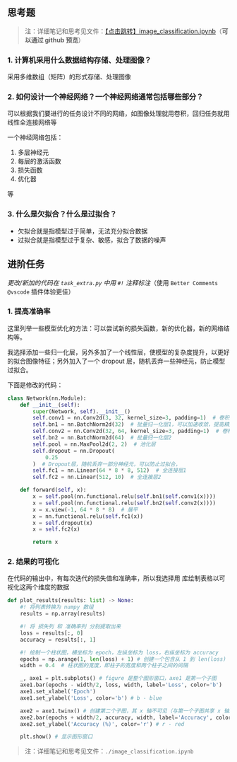 ## 思考题

> 注：详细笔记和思考见文件：[【点击跳转】image_classification.ipynb](./image_classification.ipynb)（**可以通过 github 预览**）

### 1. 计算机采用什么数据结构存储、处理图像？

采用多维数组（矩阵）的形式存储、处理图像

### 2. 如何设计一个神经网络？一个神经网络通常包括哪些部分？

可以根据我们要进行的任务设计不同的网络，如图像处理就用卷积，回归任务就用线性全连接网络等

一个神经网络包括：

1. 多层神经元
2. 每层的激活函数
3. 损失函数
4. 优化器

等

### 3. 什么是欠拟合？什么是过拟合？

* 欠拟合就是指模型过于简单，无法充分拟合数据
* 过拟合就是指模型过于复杂、敏感，拟合了数据的噪声

## 进阶任务

*更改/新加的代码在 `task_extra.py` 中用 `#!` 注释标注*（使用 `Better Comments @vscode` 插件体验更佳）

### 1. 提高准确率

这里列举一些模型优化的方法：可以尝试新的损失函数，新的优化器，新的网络结构等。

我选择添加一些归一化层，另外多加了一个线性层，使模型的复杂度提升，以更好的拟合图像特征；另外加入了一个 dropout 层，随机丢弃一些神经元，防止模型过拟合。

下面是修改的代码：

```python
class Network(nn.Module):
    def __init__(self):
        super(Network, self).__init__()
        self.conv1 = nn.Conv2d(3, 32, kernel_size=3, padding=1)  # 卷积层1
        self.bn1 = nn.BatchNorm2d(32)  # 批量归一化层1，可以加速收敛，提高精度
        self.conv2 = nn.Conv2d(32, 64, kernel_size=3, padding=1)  # 卷积层2
        self.bn2 = nn.BatchNorm2d(64)  # 批量归一化层2
        self.pool = nn.MaxPool2d(2, 2)  # 池化层
        self.dropout = nn.Dropout(
            0.25
        )  # Dropout层，随机丢弃一部分神经元，可以防止过拟合，
        self.fc1 = nn.Linear(64 * 8 * 8, 512)  # 全连接层1
        self.fc2 = nn.Linear(512, 10)  # 全连接层2

    def forward(self, x):
        x = self.pool(nn.functional.relu(self.bn1(self.conv1(x))))
        x = self.pool(nn.functional.relu(self.bn2(self.conv2(x))))
        x = x.view(-1, 64 * 8 * 8)  # 展平
        x = nn.functional.relu(self.fc1(x))
        x = self.dropout(x)
        x = self.fc2(x)

        return x
```

### 2. 结果的可视化

在代码的输出中，有每次迭代的损失值和准确率，所以我选择用 库绘制表格以可视化这两个维度的数据

```python
def plot_results(results: list) -> None:
    #! 将列表转换为 numpy 数组
    results = np.array(results)

    #! 将 损失列 和 准确率列 分别提取出来
    loss = results[:, 0]
    accuracy = results[:, 1]

    #! 绘制一个柱状图，横坐标为 epoch，左纵坐标为 loss，右纵坐标为 accuracy
    epochs = np.arange(1, len(loss) + 1) # 创建一个包含从 1 到 len(loss) 的整数序列的 NumPy 数组
    width = 0.4  # 柱状图的宽度，即柱子的宽度和两个柱子之间的间隔

    _, axe1 = plt.subplots() # figure 是整个图形窗口，axe1 是第一个子图
    axe1.bar(epochs - width/2, loss, width, label='Loss', color='b')
    axe1.set_xlabel('Epoch')
    axe1.set_ylabel('Loss', color='b') # b - blue

    axe2 = axe1.twinx() # 创建第二个子图，其 x 轴不可见（与第一个子图共享 x 轴。）
    axe2.bar(epochs + width/2, accuracy, width, label='Accuracy', color='r')
    axe2.set_ylabel('Accuracy (%)', color='r') # r - red

    plt.show() # 显示图形窗口
```

> 注：详细笔记和思考见文件：`./image_classification.ipynb`
